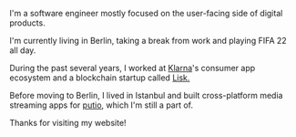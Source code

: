 I'm a software engineer mostly focused on the user-facing side of digital products.

I'm currently living in Berlin, taking a break from work and playing FIFA 22 all day.

During the past several years, I worked at [Klarna](https://klarna.com)'s consumer app ecosystem and a blockchain startup called [Lisk.](https://lisk.io)

Before moving to Berlin, I lived in Istanbul and built cross-platform media streaming apps for [putio](https://put.io), which I'm still a part of.

Thanks for visiting my website!
